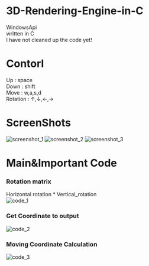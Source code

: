# 3D-Rendering-Engine-in-C
WindowsApi<br/>
written in C<br/>
I have not cleaned up the code yet!
# Contorl
Up       : space <br/>
Down     : shift <br/>
Move     : w,a,s,d <br/>
Rotation : ↑,↓,←,→ <br/>
# ScreenShots
![screenshot_1](https://github.com/SiBeRiA9993/3D-Rendering-Engine-in-C/blob/master/ScreenShot/SS1.png)
![screenshot_2](https://github.com/SiBeRiA9993/3D-Rendering-Engine-in-C/blob/master/ScreenShot/SS2.png)
![screenshot_3](https://github.com/SiBeRiA9993/3D-Rendering-Engine-in-C/blob/master/ScreenShot/SS3.png)
# Main&Important Code
### Rotation matrix
Horizontal rotation * Vertical_rotation <br/>
![code_1](https://github.com/SiBeRiA9993/3D-Rendering-Engine-in-C/blob/master/ScreenShot/IC1.png)
### Get Coordinate to output
![code_2](https://github.com/SiBeRiA9993/3D-Rendering-Engine-in-C/blob/master/ScreenShot/IC2.png)
### Moving Coordinate Calculation
![code_3](https://github.com/SiBeRiA9993/3D-Rendering-Engine-in-C/blob/master/ScreenShot/IC3.png)
